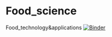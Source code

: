 # Food_science
Food_technology&amp;applications [![Binder](https://mybinder.org/badge_logo.svg)](https://mybinder.org/v2/gh/Confareneoclassico/Food_science/master)
